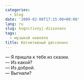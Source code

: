 ```yaml
---
categories:
  - blog
date: '2009-02-08T17:15:00+00:00'
lang: ru
slug: kognitivnyj-dissonans
tags:
  - музыкой навеяло
title: Когнитивный диссонанс
---
```




— Я пришла к тебе из сказки.  
— Из какой?  
— Из доброй.  
— Выгнали?

